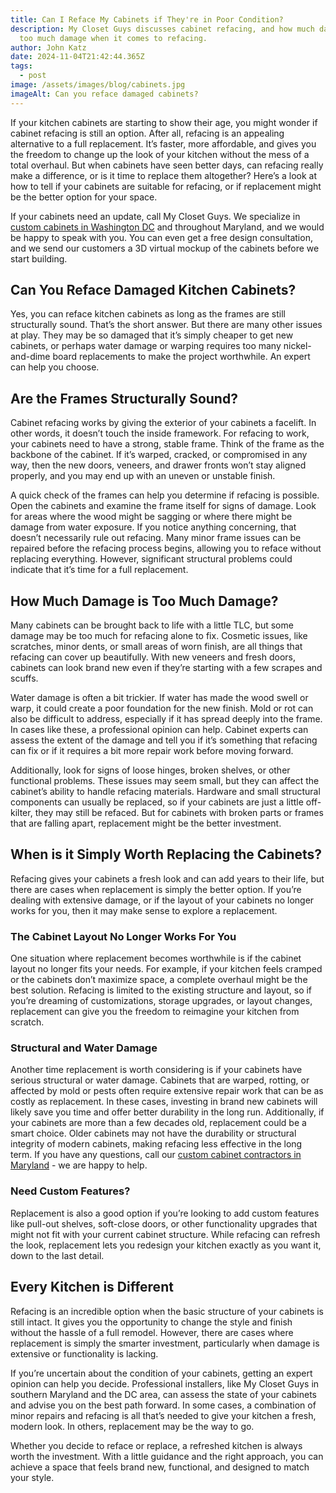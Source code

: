 ```yaml
---
title: Can I Reface My Cabinets if They're in Poor Condition?
description: My Closet Guys discusses cabinet refacing, and how much damage is
  too much damage when it comes to refacing.
author: John Katz
date: 2024-11-04T21:42:44.365Z
tags:
  - post
image: /assets/images/blog/cabinets.jpg
imageAlt: Can you reface damaged cabinets?
---
```

If your kitchen cabinets are starting to show their age, you might wonder if cabinet refacing is still an option. After all, refacing is an appealing alternative to a full replacement. It’s faster, more affordable, and gives you the freedom to change up the look of your kitchen without the mess of a total overhaul. But when cabinets have seen better days, can refacing really make a difference, or is it time to replace them altogether? Here’s a look at how to tell if your cabinets are suitable for refacing, or if replacement might be the better option for your space.

If your cabinets need an update, call My Closet Guys. We specialize in [custom cabinets in Washington DC](https://myclosetguys.com/washington-dc-cabinet-maker/) and throughout Maryland, and we would be happy to speak with you. You can even get a free design consultation, and we send our customers a 3D virtual mockup of the cabinets before we start building.

## Can You Reface Damaged Kitchen Cabinets?

Yes, you can reface kitchen cabinets as long as the frames are still structurally sound. That’s the short answer. But there are many other issues at play. They may be so damaged that it’s simply cheaper to get new cabinets, or perhaps water damage or warping requires too many nickel-and-dime board replacements to make the project worthwhile. An expert can help you choose.

## Are the Frames Structurally Sound?

Cabinet refacing works by giving the exterior of your cabinets a facelift. In other words, it doesn’t touch the inside framework. For refacing to work, your cabinets need to have a strong, stable frame. Think of the frame as the backbone of the cabinet. If it’s warped, cracked, or compromised in any way, then the new doors, veneers, and drawer fronts won’t stay aligned properly, and you may end up with an uneven or unstable finish.

A quick check of the frames can help you determine if refacing is possible. Open the cabinets and examine the frame itself for signs of damage. Look for areas where the wood might be sagging or where there might be damage from water exposure. If you notice anything concerning, that doesn’t necessarily rule out refacing. Many minor frame issues can be repaired before the refacing process begins, allowing you to reface without replacing everything. However, significant structural problems could indicate that it’s time for a full replacement.

## How Much Damage is Too Much Damage?

Many cabinets can be brought back to life with a little TLC, but some damage may be too much for refacing alone to fix. Cosmetic issues, like scratches, minor dents, or small areas of worn finish, are all things that refacing can cover up beautifully. With new veneers and fresh doors, cabinets can look brand new even if they’re starting with a few scrapes and scuffs.

Water damage is often a bit trickier. If water has made the wood swell or warp, it could create a poor foundation for the new finish. Mold or rot can also be difficult to address, especially if it has spread deeply into the frame. In cases like these, a professional opinion can help. Cabinet experts can assess the extent of the damage and tell you if it’s something that refacing can fix or if it requires a bit more repair work before moving forward.

Additionally, look for signs of loose hinges, broken shelves, or other functional problems. These issues may seem small, but they can affect the cabinet’s ability to handle refacing materials. Hardware and small structural components can usually be replaced, so if your cabinets are just a little off-kilter, they may still be refaced. But for cabinets with broken parts or frames that are falling apart, replacement might be the better investment.

## When is it Simply Worth Replacing the Cabinets?

Refacing gives your cabinets a fresh look and can add years to their life, but there are cases when replacement is simply the better option. If you’re dealing with extensive damage, or if the layout of your cabinets no longer works for you, then it may make sense to explore a replacement.

### The Cabinet Layout No Longer Works For You

One situation where replacement becomes worthwhile is if the cabinet layout no longer fits your needs. For example, if your kitchen feels cramped or the cabinets don’t maximize space, a complete overhaul might be the best solution. Refacing is limited to the existing structure and layout, so if you’re dreaming of customizations, storage upgrades, or layout changes, replacement can give you the freedom to reimagine your kitchen from scratch.

### Structural and Water Damage

Another time replacement is worth considering is if your cabinets have serious structural or water damage. Cabinets that are warped, rotting, or affected by mold or pests often require extensive repair work that can be as costly as replacement. In these cases, investing in brand new cabinets will likely save you time and offer better durability in the long run. Additionally, if your cabinets are more than a few decades old, replacement could be a smart choice. Older cabinets may not have the durability or structural integrity of modern cabinets, making refacing less effective in the long term. If you have any questions, call our [custom cabinet contractors in Maryland](https://myclosetguys.com/custom-cabinets-maryland/) - we are happy to help.

### Need Custom Features?

Replacement is also a good option if you’re looking to add custom features like pull-out shelves, soft-close doors, or other functionality upgrades that might not fit with your current cabinet structure. While refacing can refresh the look, replacement lets you redesign your kitchen exactly as you want it, down to the last detail.

## Every Kitchen is Different

Refacing is an incredible option when the basic structure of your cabinets is still intact. It gives you the opportunity to change the style and finish without the hassle of a full remodel. However, there are cases where replacement is simply the smarter investment, particularly when damage is extensive or functionality is lacking.

If you’re uncertain about the condition of your cabinets, getting an expert opinion can help you decide. Professional installers, like My Closet Guys in southern Maryland and the DC area, can assess the state of your cabinets and advise you on the best path forward. In some cases, a combination of minor repairs and refacing is all that’s needed to give your kitchen a fresh, modern look. In others, replacement may be the way to go.

Whether you decide to reface or replace, a refreshed kitchen is always worth the investment. With a little guidance and the right approach, you can achieve a space that feels brand new, functional, and designed to match your style.